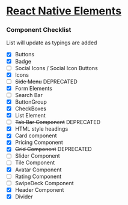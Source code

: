 # [React Native Elements](https://github.com/react-native-training/react-native-elements)

### Component Checklist
List will update as typings are added

- [x] Buttons
- [x] Badge
- [ ] Social Icons / Social Icon Buttons
- [x] Icons
- [ ] ~~Side Menu~~ DEPRECATED
- [x] Form Elements
- [ ] Search Bar
- [x] ButtonGroup
- [x] CheckBoxes
- [x] List Element
- [ ] ~~Tab Bar Component~~ DEPRECATED
- [x] HTML style headings
- [x] Card component
- [x] Pricing Component
- [x] ~~Grid Component~~ DEPRECATED
- [ ] Slider Component
- [ ] Tile Component
- [x] Avatar Component
- [ ] Rating Component
- [ ] SwipeDeck Component
- [x] Header Component
- [x] Divider
